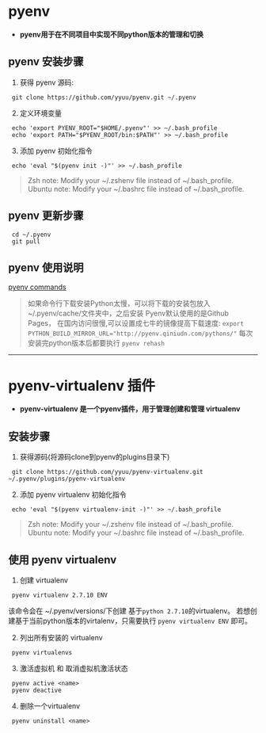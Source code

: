 # pyenv

 - **pyenv用于在不同项目中实现不同python版本的管理和切换**

## pyenv 安装步骤                                   
                                                   
 1. 获得 pyenv 源码:                               
                                                   
  ```                                              
   git clone https://github.com/yyuu/pyenv.git ~/.pyenv
  ```                                              
                                                   
 2. 定义环境变量                                   
                                                   
  ```                                              
   echo 'export PYENV_ROOT="$HOME/.pyenv"' >> ~/.bash_profile
   echo 'export PATH="$PYENV_ROOT/bin:$PATH"' >> ~/.bash_profile
  ```                                              
                                                   
 3. 添加 pyenv 初始化指令                          
                                                   
  ```                                              
   echo 'eval "$(pyenv init -)"' >> ~/.bash_profile
  ```                                              
                                                   
 > Zsh note: Modify your ~/.zshenv file instead of ~/.bash_profile. Ubuntu note: Modify your ~/.bashrc file instead of ~/.bash_profile.
                                                   
                                                   
## pyenv 更新步骤                                   
                                                   
 ```                                               
  cd ~/.pyenv                                      
  git pull                                         
 ```                                               
                                                   
## pyenv 使用说明                                   
                                                   
 [pyenv commands](https://github.com/yyuu/pyenv/blob/master/COMMANDS.md#pyenv-which)
 > 如果命令行下载安装Python太慢，可以将下载的安装包放入~/.pyenv/cache/文件夹中，之后安装
 > Pyenv默认使用的是Github Pages， 在国内访问很慢,可以设置成七牛的镜像提高下载速度:
 > `export PYTHON_BUILD_MIRROR_URL="http://pyenv.qiniudn.com/pythons/"`
 > 每次安装完python版本后都要执行 `pyenv rehash` 

---

# pyenv-virtualenv 插件

 - **pyenv-virtualenv 是一个pyenv插件，用于管理创建和管理 virtualenv**

## 安装步骤

 1. 获得源码(将源码clone到pyenv的plugins目录下)
 
  ```
   git clone https://github.com/yyuu/pyenv-virtualenv.git ~/.pyenv/plugins/pyenv-virtualenv
  ```

 2. 添加 pyenv virtualenv 初始化指令

  ```
   echo 'eval "$(pyenv virtualenv-init -)"' >> ~/.bash_profile
  ```
 > Zsh note: Modify your ~/.zshenv file instead of ~/.bash_profile. Ubuntu note: Modify your ~/.bashrc file instead of ~/.bash_profile.


## 使用 pyenv virtualenv

 1. 创建 virtualenv

  ```
   pyenv virtualenv 2.7.10 ENV
  ```

 该命令会在 ~/.pyenv/versions/下创建 基于`python 2.7.10`的virtualenv。
 若想创建基于当前python版本的virtalenv，只需要执行 `pyenv virtualenv ENV` 即可。

 2. 列出所有安装的 virtualenv

  ```
   pyenv virtualenvs
  ```

 3. 激活虚拟机 和 取消虚拟机激活状态

  ```
   pyenv active <name>
   pyenv deactive
  ```

 4. 删除一个virtualenv

  ```
   pyenv uninstall <name>
  ```

